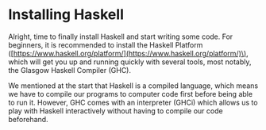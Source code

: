 # Installing Haskell

Alright, time to finally install Haskell and start writing some code. For beginners, it is recommended to install the Haskell Platform \([https://www.haskell.org/platform/](https://www.haskell.org/platform/)\), which will get you up and running quickly with several tools, most notably, the Glasgow Haskell Compiler \(GHC\).

We mentioned at the start that Haskell is a compiled language, which means we have to compile our programs to computer code first before being able to run it. However, GHC comes with an interpreter \(GHCi\) which allows us to play with Haskell interactively without having to compile our code beforehand.

